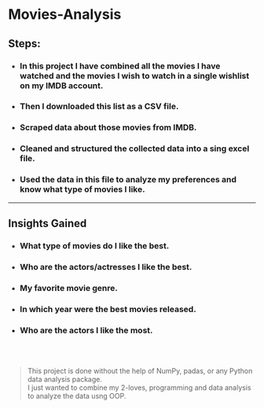 # Movies-Analysis
## Steps:
- ###  In this project I have combined all the movies I have watched and the movies I wish to watch in a single wishlist on my IMDB account.
- ### Then I downloaded this list as a CSV file.
- ### Scraped data about those movies from IMDB.
- ### Cleaned and structured the collected data into a sing excel file.
- ### Used the data in this file to analyze my preferences and know what type of movies I like.

---

## Insights Gained
- ### What type of movies do I like the best.
- ### Who are the actors/actresses I like the best.
- ### My favorite movie genre.
- ### In which year were the best movies released.
- ### Who are the actors I like the most.

<br><br>

> This project is done without the help of NumPy, padas, or any Python data analysis package.<br>
> I just wanted to combine my 2-loves, programming and data analysis to analyze the data usng OOP.
